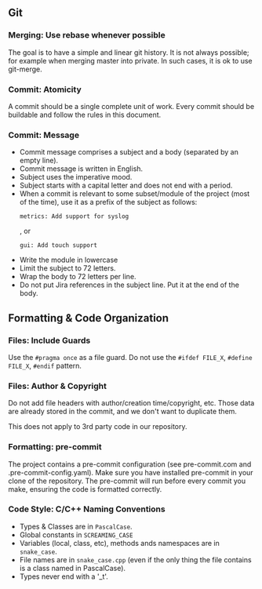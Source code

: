 ## Git

### Merging: Use rebase whenever possible

The goal is to have a simple and linear git history.
It is not always possible; for example when merging master into private.
In such cases, it is ok to use git-merge.

### Commit: Atomicity

A commit should be a single complete unit of work.
Every commit should be buildable and follow the rules in this document.

### Commit: Message

- Commit message comprises a subject and a body (separated by an empty line).
- Commit message is written in English.
- Subject uses the imperative mood.
- Subject starts with a capital letter and does not end with a period.
- When a commit is relevant to some subset/module of the project (most of the time), use it as a prefix of the subject as follows:
  ```
  metrics: Add support for syslog
  ```
  , or
  ```
  gui: Add touch support
  ```
- Write the module in lowercase
- Limit the subject to 72 letters.
- Wrap the body to 72 letters per line.
- Do not put Jira references in the subject line. Put it at the end of the body.

## Formatting & Code Organization

### Files: Include Guards
Use the `#pragma once` as a file guard.
Do not use the `#ifdef FILE_X`, `#define FILE_X`, `#endif` pattern.

### Files: Author & Copyright

Do not add file headers with author/creation time/copyright, etc.
Those data are already stored in the commit, and we don't want to duplicate them.

This does not apply to 3rd party code in our repository.

### Formatting: pre-commit

The project contains a pre-commit configuration (see pre-commit.com and .pre-commit-config.yaml).
Make sure you have installed pre-commit in your clone of the repository.
The pre-commit will run before every commit you make, ensuring the code is formatted correctly.

### Code Style: C/C++ Naming Conventions

- Types & Classes are in `PascalCase`.
- Global constants in `SCREAMING_CASE`
- Variables (local, class, etc), methods ands namespaces are in `snake_case`.
- File names are in `snake_case.cpp` (even if the only thing the file contains is a class named in PascalCase).
- Types never end with a '_t'.
